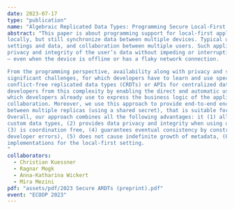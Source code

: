 ```yaml
---
date: 2023-07-17
type: "publication"
name: "Algebraic Replicated Data Types: Programming Secure Local-First Software"
abstract: "This paper is about programming support for local-first applications that manage private data
locally, but still synchronize data between multiple devices. Typical use cases are synchronizing
settings and data, and collaboration between multiple users. Such applications must preserve the
privacy and integrity of the user’s data without impeding or interrupting the user’s normal workflow
– even when the device is offline or has a flaky network connection.

From the programming perspective, availability along with privacy and security concerns pose
significant challenges, for which developers have to learn and use specialized solutions such as
conflict-free replicated data types (CRDTs) or APIs for centralized data stores. This work relieves
developers from this complexity by enabling the direct and automatic use of algebraic data types –
which developers already use to express the business logic of the application – for synchronization and
collaboration. Moreover, we use this approach to provide end-to-end encryption and authentication
between multiple replicas (using a shared secret), that is suitable for a coordination-free setting.
Overall, our approach combines all the following advantages: it (1) allows developers to design
custom data types, (2) provides data privacy and integrity when using untrusted intermediaries,
(3) is coordination free, (4) guarantees eventual consistency by construction (i.e., independent of
developer errors), (5) does not cause indefinite growth of metadata, (6) has sufficiently efficient
implementations for the local-first setting.
"
collaborators:
  - Christian Kuessner
  - Ragnar Mogk
  - Anna-Katharina Wickert
  - Mira Mezini
pdf: "assets/pdf/2023 Secure ARDTs (preprint).pdf"
event: "ECOOP 2023"
---
```

